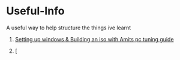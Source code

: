 # Useful-Info
A useful way to help structure the things ive learnt

1. [Setting up windows & Building an iso with Amits pc tuning guide](#/windows/Chatgpt-rewrite.md)

2. [















